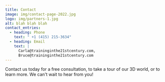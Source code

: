 ```yaml
---
title: Contact
image: img/contact-page-2022.jpg
logo: img/partners-1.jpg
alt: blah blah blah
contact_entries:
  - heading: Phone
    text: " +1 (415) 215-3634"
  - heading: Email
    text: |
      Carla@traininginthe21stcentury.com,
      Bruce@traininginthe21stcentury.com
---
```

Contact us today for a free consultation, to take a tour of our 3D world, or to learn more. We can't wait to hear from you!
